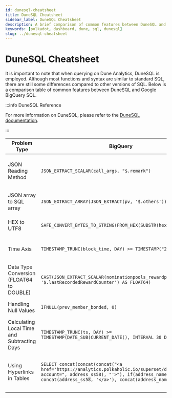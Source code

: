 ```yaml
---
id: dunesql-cheatsheet
title: DuneSQL Cheatsheet
sidebar_label: DuneSQL Cheatsheet
description: A brief comparison of common features between DuneSQL and Common SQL.
keywords: [polkadot, dashboard, dune, sql, dunesql]
slug: ../dunesql-cheatsheet
---
```


# DuneSQL Cheatsheet

It is important to note that when querying on Dune Analytics, DuneSQL is employed. Although most
functions and syntax are similar to standard SQL, there are still some differences compared to other
versions of SQL. Below is a comparison table of common features between DuneSQL and Google BigQuery
SQL.

:::info DuneSQL Reference

For more information on DuneSQL, please refer to the
[DuneSQL documentation](https://docs.dune.com/query-engine/Functions-and-operators/index).

:::

| Problem Type                                | BigQuery                                                                                                                                                                                                              | DuneSQL(V2)                                                                                                                                                  | Description                                                                                                                                      |
| ------------------------------------------- | --------------------------------------------------------------------------------------------------------------------------------------------------------------------------------------------------------------------- | ------------------------------------------------------------------------------------------------------------------------------------------------------------ | ------------------------------------------------------------------------------------------------------------------------------------------------ |
| JSON Reading Method                         | `JSON_EXTRACT_SCALAR(call_args, "$.remark")`                                                                                                                                                                          | `JSON_EXTRACT_SCALAR(JSON_PARSE(call_args), '$.remark')`                                                                                                     | In DuneSQL, `JSON_PARSE` is needed to split the JSON if it is initially not in JSON format but is transformed into a JSON string.                |
| JSON array to SQL array                     | `JSON_EXTRACT_ARRAY(JSON_EXTRACT(pv, '$.others'))`                                                                                                                                                                    | `cast(json_extract(pv, '$.others') as array<json>)`                                                                                                          | BigQuery uses a function for this conversion, while DuneSQL utilizes casting and supports the JSON data type.                                    |
| HEX to UTF8                                 | `SAFE_CONVERT_BYTES_TO_STRING(FROM_HEX(SUBSTR(hex_encode, 3)))`                                                                                                                                                       | `FROM_UTF8(from_hex(SUBSTR(hex_encode, 3)))`                                                                                                                 | In DuneSQL, the `SAFE_CONVERT_BYTES_TO_STRING` is not required.                                                                                  |
| Time Axis                                   | `TIMESTAMP_TRUNC(block_time, DAY) >= TIMESTAMP("2023-12-01")`                                                                                                                                                         | `block_time >= date('2023-12-01')`                                                                                                                           | Time conversion in DuneSQL is simpler, involving direct usage of `variable operator date(value)`.                                                |
| Data Type Conversion (FLOAT64 to DOUBLE)    | `CAST(JSON_EXTRACT_SCALAR(nominationpools_rewardpools, '$.lastRecordedRewardCounter') AS FLOAT64)`                                                                                                                    | `CAST(JSON_EXTRACT_SCALAR(nominationpools_rewardpools, '$.lastRecordedRewardCounter')`                                                                       | BigQuery refers to the data format as FLOAT64, while in DuneSQL, it is termed DOUBLE.                                                            |
| Handling Null Values                        | `IFNULL(prev_member_bonded, 0)`                                                                                                                                                                                       | `COALESCE(prev_member_bonded, 0)`                                                                                                                            | In DuneSQL, BigQuery's `IFNULL` is equivalent to `COALESCE`.                                                                                     |
| Calculating Local Time and Subtracting Days | `TIMESTAMP_TRUNC(ts, DAY) >= TIMESTAMP(DATE_SUB(CURRENT_DATE(), INTERVAL 30 DAY))`                                                                                                                                    | `ts >= date(current_date - interval '30' day)`                                                                                                               | In BigQuery, operations on dates require functions, but DuneSQL allows direct use of `+` and `-`.                                                |
| Using Hyperlinks in Tables                  | `SELECT concat(concat(concat("<a href='https://analytics.polkaholic.io/superset/dashboard/77/?account=", address_ss58), "'>"), if(address_name is null, concat(address_ss58, '</a>'), concat(address_name, '</a>')))` | `CONCAT('<a target="_new" href="https://analytics.polkaholic.io/superset/dashboard/77/?account=', address_ss58, '">', address_ss58 ,'</a>') AS address_ss58` | DuneSQL enables string concatenation using `CONCAT`, making it straightforward compared to the multiple `concat` functions required in BigQuery. |

